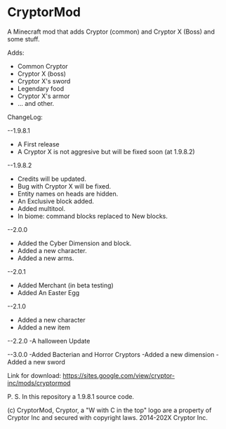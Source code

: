 # CryptorMod
A Minecraft mod that adds Cryptor (common) and Cryptor X (Boss) and some stuff. 

Adds:
- Common Cryptor
- Cryptor X (boss)
- Cryptor X's sword
- Legendary food
- Cryptor X's armor
- ... and other.

ChangeLog:

--1.9.8.1
- A First release
- A Cryptor X is not aggresive but will be fixed soon (at 1.9.8.2)

--1.9.8.2
- Credits will be updated. 
- Bug with Cryptor X will be fixed. 
- Entity names on heads are hidden. 
- An Exclusive block added. 
- Added multitool.
- In biome: command blocks replaced to New blocks. 

--2.0.0
- Added the Cyber Dimension and block. 
- Added a new character. 
- Added a new arms. 

--2.0.1
- Added Merchant (in beta testing)
- Added An Easter Egg

--2.1.0
- Added a new character
- Added a new item

--2.2.0
-A halloween Update

--3.0.0
-Added Bacterian and Horror Cryptors
-Added a new dimension
-Added a new sword

Link for download:
https://sites.google.com/view/cryptor-inc/mods/cryptormod

P. S. In this repository a 1.9.8.1 source code. 

(c) CryptorMod, Cryptor, a "W with C in the top" logo are a property of Cryptor Inc and secured with copyright laws. 
<c> 2014-202X Cryptor Inc.
